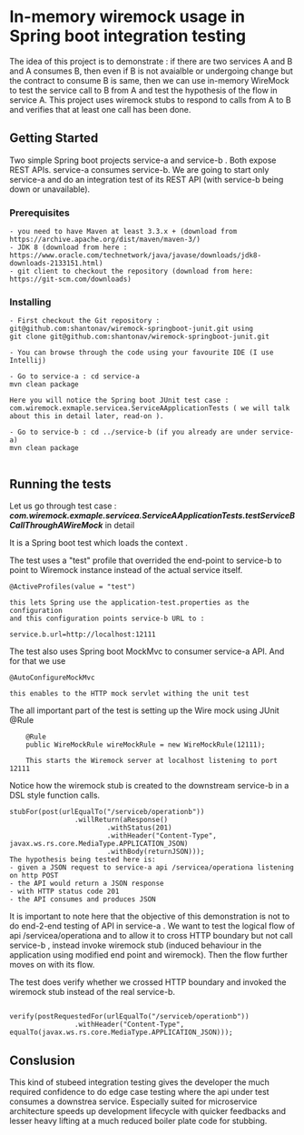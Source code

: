# In-memory wiremock usage in Spring boot integration testing

The idea of this project is to demonstrate :
if there are two services A and B and A consumes B, then even if B is not avaialble or undergoing change but the contract to consume B is same, then we can use in-memory WireMock to test the service call to B from A and test the hypothesis of the flow in service A. This project uses wiremock stubs to respond to calls from A to B and verifies that at least one call has been done.

## Getting Started

Two simple Spring boot projects service-a and service-b . Both expose REST APIs. service-a consumes service-b. We are going to start only service-a and do an integration test of its REST API (with service-b being down or unavailable).

### Prerequisites

```
- you need to have Maven at least 3.3.x + (download from https://archive.apache.org/dist/maven/maven-3/)
- JDK 8 (download from here : https://www.oracle.com/technetwork/java/javase/downloads/jdk8-downloads-2133151.html)
- git client to checkout the repository (download from here: https://git-scm.com/downloads)
```

### Installing





```
- First checkout the Git repository : git@github.com:shantonav/wiremock-springboot-junit.git using
git clone git@github.com:shantonav/wiremock-springboot-junit.git

- You can browse through the code using your favourite IDE (I use Intellij)

- Go to service-a : cd service-a 
mvn clean package

Here you will notice the Spring boot JUnit test case : com.wiremock.exmaple.servicea.ServiceAApplicationTests ( we will talk about this in detail later, read-on ).

- Go to service-b : cd ../service-b (if you already are under service-a) 
mvn clean package
  

```


## Running the tests

Let us go through test case : _**com.wiremock.exmaple.servicea.ServiceAApplicationTests.testServiceBCallThroughAWireMock**_ in detail

It is a Spring boot test which loads the context .

The test uses a "test" profile that overrided the end-point to service-b to point to Wiremock instance instead of the actual service itself.

```
@ActiveProfiles(value = "test")

this lets Spring use the application-test.properties as the configuration 
and this configuration points service-b URL to : 

service.b.url=http://localhost:12111
```

The test also uses Spring boot MockMvc to consumer service-a API. And for that we use
```
@AutoConfigureMockMvc

this enables to the HTTP mock servlet withing the unit test
```

The all important part of the test is setting up the Wire mock using JUnit @Rule

```
    @Rule
	public WireMockRule wireMockRule = new WireMockRule(12111);
	
	This starts the Wiremock server at localhost listening to port 12111

```

Notice how the wiremock stub is created to the downstream service-b in a DSL style
function calls. 

```
stubFor(post(urlEqualTo("/serviceb/operationb"))
				.willReturn(aResponse()
						.withStatus(201)
						.withHeader("Content-Type", javax.ws.rs.core.MediaType.APPLICATION_JSON)
						.withBody(returnJSON)));
The hypothesis being tested here is:
- given a JSON request to service-a api /servicea/operationa listening on http POST
- the API would return a JSON response 
- with HTTP status code 201
- the API consumes and produces JSON
```

It is important to note 
here that the objective of this demonstration is not to do end-2-end testing of API in
service-a . We want to test the logical flow of api /servicea/operationa and to allow
it to cross HTTP boundary but not call service-b , instead invoke wiremock stub (induced 
behaviour in the application using modified end point and wiremock). 
Then the flow further moves on with its flow.

The test does verify whether we crossed HTTP boundary and invoked the wiremock stub 
instead of the real service-b.

```

verify(postRequestedFor(urlEqualTo("/serviceb/operationb"))
				.withHeader("Content-Type", equalTo(javax.ws.rs.core.MediaType.APPLICATION_JSON)));

```


## Conslusion

This kind of stubeed integration testing gives the developer the much required confidence
to do edge case testing where the api under test consumes a downstrea service.
Especially suited for microservice architecture
speeds up development lifecycle with quicker feedbacks and lesser heavy lifting
at a much reduced boiler plate code for stubbing.

